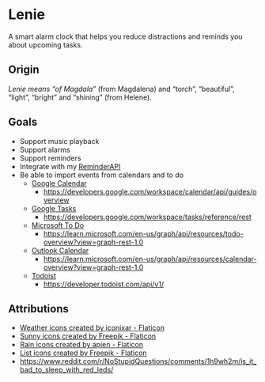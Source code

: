 # Lenie
A smart alarm clock that helps you reduce distractions and reminds you about upcoming tasks.

## Origin
_Lenie means “of Magdala”_ (from Magdalena) and “torch”, “beautiful”, “light”, “bright” and “shining” (from Helene).

## Goals
- Support music playback
- Support alarms
- Support reminders
- Integrate with my [ReminderAPI](https://reminderapi.dave9123.me/)
- Be able to import events from calendars and to do
	- [Google Calendar](https://calendar.google.com/)
		- https://developers.google.com/workspace/calendar/api/guides/overview
	- [Google Tasks](https://tasks.google.com)
		- https://developers.google.com/workspace/tasks/reference/rest
	- [Microsoft To Do](https://to-do.live.com/tasks/)
		- https://learn.microsoft.com/en-us/graph/api/resources/todo-overview?view=graph-rest-1.0
	- [Outlook Calendar](https://outlook.live.com/calendar/)
		- https://learn.microsoft.com/en-us/graph/api/resources/calendar-overview?view=graph-rest-1.0
	- [Todoist](https://app.todoist.com/app)
		- https://developer.todoist.com/api/v1/

## Attributions
- <a href="https://www.flaticon.com/free-icons/weather" title="weather icons">Weather icons created by iconixar - Flaticon</a>
- <a href="https://www.flaticon.com/free-icons/sunny" title="sunny icons">Sunny icons created by Freepik - Flaticon</a>
- <a href="https://www.flaticon.com/free-icons/rain" title="rain icons">Rain icons created by apien - Flaticon</a>
- <a href="https://www.flaticon.com/free-icons/list" title="list icons">List icons created by Freepik - Flaticon</a>
- https://www.reddit.com/r/NoStupidQuestions/comments/1h9wh2m/is_it_bad_to_sleep_with_red_leds/